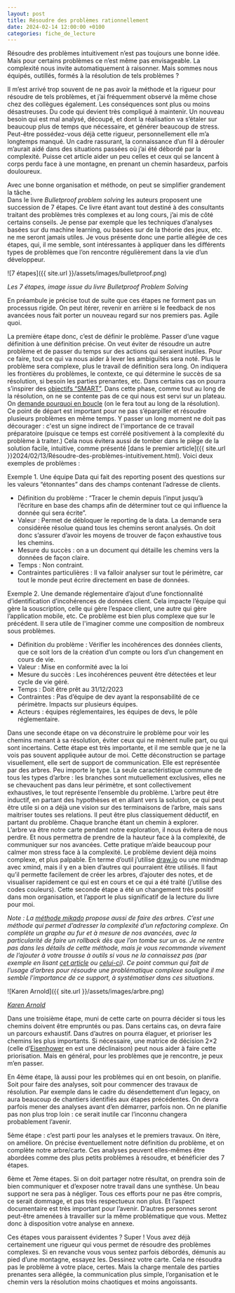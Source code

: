 ```yaml
---
layout: post
title: Résoudre des problèmes rationnellement
date: 2024-02-14 12:00:00 +0100
categories: fiche_de_lecture
---
```

Résoudre des problèmes intuitivement n’est pas toujours une bonne idée. Mais pour certains problèmes ce n’est même pas envisageable. 
La complexité nous invite automatiquement à raisonner. Mais sommes nous équipés, outillés, formés à la résolution de tels problèmes ?

Il m’est arrivé trop souvent de ne pas avoir la méthode et la rigueur pour résoudre de tels problèmes, et j’ai fréquemment observé la même chose chez des collègues également. Les conséquences sont plus ou moins désastreuses. 
Du code qui devient très compliqué à maintenir. Un nouveau besoin qui est mal analysé, découpé, et dont la réalisation va s’étaler sur beaucoup plus de temps que nécessaire, et générer beaucoup de stress.  
Peut-être possédez-vous déjà cette rigueur, personnellement elle m’a longtemps manqué.
Un cadre rassurant, la connaissance d’un fil à dérouler m’aurait aidé dans des situations passées où j’ai été débordé par la complexité. 
Puisse cet article aider un peu celles et ceux qui se lancent à corps perdu face à une montagne, en prenant un chemin hasardeux, parfois douloureux.

Avec une bonne organisation et méthode, on peut se simplifier grandement la tâche.  
Dans le livre *Bulletproof problem solving* les auteurs proposent une succession de 7 étapes. 
Ce livre étant avant tout destiné à des consultants traitant des problèmes très complexes et au long cours, j’ai mis de côté certains conseils. 
Je pense par exemple que les techniques d’analyses basées sur du machine learning, ou basées sur de la théorie des jeux, etc. ne me seront jamais utiles. 
Je vous présente donc une partie allégée de ces étapes, qui, il me semble, sont intéressantes à appliquer dans les différents types de problèmes que l’on rencontre régulièrement dans la vie d’un développeur. 

![7 étapes]({{ site.url }}/assets/images/bulletproof.png)

*Les 7 étapes, image issue du livre Bulletproof Problem Solving*

En préambule je précise tout de suite que ces étapes ne forment pas un processus rigide. 
On peut itérer, revenir en arrière si le feedback de nos avancées nous fait porter un nouveau regard sur nos premiers pas. Agile quoi. 

La première étape donc, c’est de définir le problème. 
Passer d’une vague définition à une définition précise. 
On veut éviter de résoudre un autre problème et de passer du temps sur des actions qui seraient inutiles. 
Pour ce faire, tout ce qui va nous aider à lever les ambiguïtés sera noté. 
Plus le problème sera complexe, plus le travail de définition sera long. On indiquera les frontières du problèmes, le contexte, ce qui détermine le succès de sa résolution, si besoin les parties prenantes, etc. 
Dans certains cas on pourra s’inspirer des [objectifs “SMART”](https://fr.wikipedia.org/wiki/Objectifs_et_indicateurs_SMART). 
Dans cette phase, comme tout au long de la résolution, on ne se contente pas de ce qui nous est servi sur un plateau. 
On [demande pourquoi en boucle](https://en.wikipedia.org/wiki/Five_whys) (on le fera tout au long de la résolution). 
Ce point de départ est important pour ne pas s’éparpiller et résoudre plusieurs problèmes en même temps. 
Y passer un long moment ne doit pas décourager : c'est un signe indirect de l'importance de ce travail préparatoire (puisque ce temps est corrélé positivement à la complexité du problème à traiter.)
Cela nous évitera aussi de tomber dans le piège de la solution facile, intuitive, comme présenté [dans le premier article]({{ site.url }}2024/02/13/Résoudre-des-problèmes-intuitivement.html). 
Voici deux exemples de problèmes : 

Exemple 1. Une équipe Data qui fait des reporting posent des questions sur les valeurs “étonnantes” dans des champs contenant l’adresse de clients. 
- Définition du problème : “Tracer le chemin depuis l’input jusqu’à l’écriture en base des champs afin de déterminer tout ce qui influence la donnée qui sera écrite”.
- Valeur : Permet de débloquer le reporting de la data. La demande sera considérée résolue quand tous les chemins seront analysés. On doit donc s’assurer d’avoir les moyens de trouver de façon exhaustive tous les chemins.
- Mesure du succès : on a un document qui détaille les chemins vers la données de façon claire.
- Temps : Non contraint.
- Contraintes particulières : Il va falloir analyser sur tout le périmètre, car tout le monde peut écrire directement en base de données.

Exemple 2. Une demande réglementaire d’ajout d’une fonctionnalité d’identification d’incohérences de données client. 
Cela impacte l’équipe qui gère la souscription, celle qui gère l’espace client, une autre qui gère l’application mobile, etc. Ce problème est bien plus complexe que sur le précédent.
Il sera utile de l'imaginer comme une composition de nombreux sous problèmes. 
- Définition du problème : Vérifier les incohérences des données clients, que ce soit lors de la création d’un compte ou lors d’un changement en cours de vie.
- Valeur : Mise en conformité avec la loi
- Mesure du succès : Les incohérences peuvent être détectées et leur cycle de vie géré.
- Temps : Doit être prêt au 31/12/2023
- Contraintes : Pas d’équipe de dev ayant la responsabilité de ce périmètre. Impacts sur plusieurs équipes.
- Acteurs : équipes réglementaires, les équipes de devs, le pôle réglementaire.

Dans une seconde étape on va déconstruire le problème pour voir les chemins menant à sa résolution, éviter ceux qui ne mènent nulle part, ou qui sont incertains. 
Cette étape est très importante, et il me semble que je ne la vois pas souvent appliquée autour de moi. 
Cette déconstruction se partage visuellement, elle sert de support de communication. Elle est représentée par des arbres. 
Peu importe le type. 
La seule caractéristique commune de tous les types d’arbre : les branches sont mutuellement exclusives, elles ne se chevauchent pas dans leur périmètre, et sont collectivement exhaustives, le tout représente l’ensemble du problème. 
L’arbre peut être inductif, en partant des hypothèses et en allant vers la solution, ce qui peut être utile si on a déjà une vision sur des terminaisons de l’arbre, mais sans maitriser toutes ses relations. 
Il peut être plus classiquement déductif, en partant du problème. 
Chaque branche étant un chemin à explorer.  
L’arbre va être notre carte pendant notre exploration, il nous évitera de nous perdre. 
Et nous permettra de prendre de la hauteur face à la complexité, de communiquer sur nos avancées. 
Cette pratique m’aide beaucoup pour calmer mon stress face à la complexité. 
Le problème devient déjà moins complexe, et plus palpable. 
En terme d’outil j’utilise [draw.io](http://draw.io) ou une mindmap avec xmind, mais il y en a bien d’autres qui pourraient être utilisés. 
Il faut qu’il permette facilement de créer les arbres, d’ajouter des notes, et de visualiser rapidement ce qui est en cours et ce qui a été traité (j’utilise des codes couleurs). 
Cette seconde étape a été un changement très positif dans mon organisation, et l’apport le plus significatif de la lecture du livre pour moi.  

*Note : La [méthode mikado](https://mikadomethod.info/) propose aussi de faire des arbres. C’est une méthode qui permet d’adresser la complexité d’un refactoring complexe. On complète un graphe au fur et à mesure de nos avancées, avec la particularité de faire un rollback dès que l’on tombe sur un os. Je ne rentre pas dans les détails de cette méthode, mais je vous recommande vivement de l’ajouter à votre trousse à outils si vous ne la connaissez pas (par exemple en lisant [cet article](https://improveandrepeat.com/2020/12/the-mikado-method-a-great-help-to-work-with-legacy-code/) ou [celui-ci](https://arnolanglade.github.io/mikado-method.html)). Ce point commun qui fait de l’usage d’arbres pour résoudre une problématique complexe souligne il me semble l’importance de ce support, à systématiser dans ces situations.*  


![Karen Arnold]({{ site.url }}/assets/images/arbre.png)

*[Karen Arnold](https://www.publicdomainpictures.net/fr/view-image.php?image=248573&picture=peinture-d39arbre-vintage)*

Dans une troisième étape, muni de cette carte on pourra décider si tous les chemins doivent être empruntés ou pas. 
Dans certains cas, on devra faire un parcours exhaustif. 
Dans d’autres on pourra élaguer, et prioriser les chemins les plus importants. 
Si nécessaire, une matrice de décision 2×2 (celle d’[Eisenhower](https://fr.wikipedia.org/wiki/Matrice_d%27Eisenhower) en est une déclinaison) peut nous aider à faire cette priorisation. 
Mais en général, pour les problèmes que je rencontre, je peux m’en passer. 

En 4ème étape, là aussi pour les problèmes qui en ont besoin, on planifie. 
Soit pour faire des analyses, soit pour commencer des travaux de résolution. 
Par exemple dans le cadre du désendettement d’un legacy, on aura beaucoup de chantiers identifiés aux étapes précédentes. On devra parfois mener des analyses avant d’en démarrer, parfois non. 
On ne planifie pas non plus trop loin : ce serait inutile car l’inconnu changera probablement l’avenir. 

5ème étape : c’est parti pour les analyses et le premiers travaux. 
On itère, on améliore. 
On précise éventuellement notre définition du problème, et on complète notre arbre/carte. 
Ces analyses peuvent elles-mêmes être abordées comme des plus petits problèmes à résoudre, et bénéficier des 7 étapes.

6ème et 7ème étapes. 
Si on doit partager notre résultat, on prendra soin de bien communiquer et d’exposer notre travail dans une synthèse. 
Un beau support ne sera pas à négliger. 
Tous ces efforts pour ne pas être compris, ce serait dommage, et pas très respectueux non plus. 
Et l’aspect documentaire est très important pour l’avenir. 
D’autres personnes seront peut-être amenées à travailler sur la même problématique que vous. 
Mettez donc à disposition votre analyse en annexe. 

Ces étapes vous paraissent évidentes ? Super ! 
Vous avez déjà certainement une rigueur qui vous permet de résoudre des problèmes complexes. 
Si en revanche vous vous sentez parfois débordés, démunis au pied d’une montagne, essayez les. 
Dessinez votre carte. 
Cela ne résoudra pas le problème à votre place, certes. 
Mais la charge mentale des parties prenantes sera allégée, la communication plus simple, l’organisation et le chemin vers la résolution moins chaotiques et moins angoissants.
